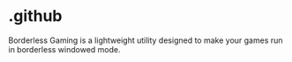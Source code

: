 # .github
Borderless Gaming is a lightweight utility designed to make your games run in borderless windowed mode.
